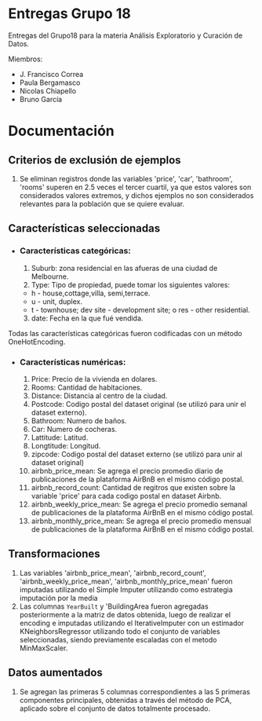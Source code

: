 # Entregas Grupo 18

Entregas del Grupo18 para la materia Análisis Exploratorio y Curación de Datos.

Miembros:
- J. Francisco Correa
- Paula Bergamasco
- Nicolas Chiapello
- Bruno García

# Documentación

## Criterios de exclusión de ejemplos
  1. Se eliminan registros donde las variables 'price', 'car', 'bathroom', 'rooms'  superen en 2.5 veces el tercer cuartil, ya que estos valores son considerados valores extremos, y dichos ejemplos no son considerados relevantes para la población que se quiere evaluar.

## Características seleccionadas
  
* ### Características categóricas:
  1. Suburb: zona residencial en las afueras de una ciudad de Melbourne.
  2. Type: Tipo de propiedad, puede tomar los siguientes valores: 
    * h - house,cottage,villa, semi,terrace.
    * u - unit, duplex.
    * t - townhouse; dev site - development site; o res - other residential.
  3. date: Fecha en la que fué vendida.

Todas las características categóricas fueron codificadas con un método OneHotEncoding.

* ### Características numéricas:
  1. Price: Precio de la vivienda en dolares.
  2. Rooms: Cantidad de habitaciones.
  3. Distance: Distancia al centro de la ciudad.
  4. Postcode: Codigo postal del dataset original (se utilizó para unir el dataset externo).
  5. Bathroom: Numero de baños.
  6. Car: Numero de cocheras.
  7. Lattitude: Latitud.
  8. Longtitude: Longitud.
  9. zipcode: Codigo postal del dataset externo (se utilizó para unir al dataset original)
  10. airbnb_price_mean: Se agrega el precio promedio diario de publicaciones de la plataforma AirBnB en el mismo código postal.
  11. airbnb_record_count: Cantidad de regitros que existen sobre la variable 'price' para cada codigo postal en dataset Airbnb.
  12. airbnb_weekly_price_mean: Se agrega el precio promedio semanal de publicaciones de la plataforma AirBnB en el mismo código postal.
  13. airbnb_monthly_price_mean:  Se agrega el precio promedio mensual de publicaciones de la plataforma AirBnB en el mismo código postal.

## Transformaciones
  1. Las variables 'airbnb_price_mean', 'airbnb_record_count', 'airbnb_weekly_price_mean', 'airbnb_monthly_price_mean' fueron imputadas utilizando el Simple Imputer utilizando como estrategia imputación por la media 
  2. Las columnas `YearBuilt` y 'BuildingArea fueron agregadas posteriormente a la matriz de datos obtenida, luego de realizar el encoding e imputadas utilizando el IterativeImputer con un estimador KNeighborsRegressor utilizando todo el conjunto de variables seleccionadas, siendo previamente escaladas con el metodo MinMaxScaler.

## Datos aumentados
  1. Se agregan las primeras 5 columnas correspondientes a las 5 primeras componentes principales, obtenidas a través del método de PCA, aplicado sobre el conjunto de datos totalmente procesado.
